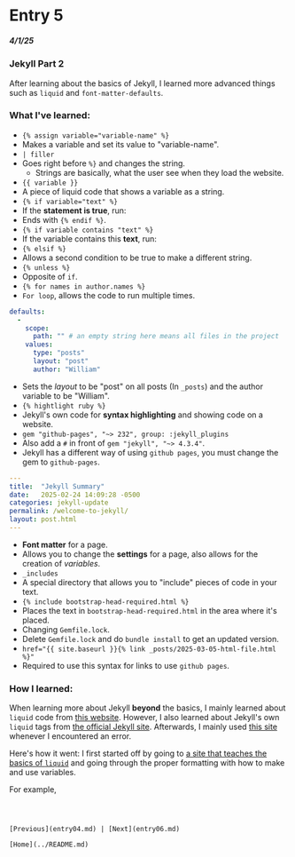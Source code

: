 # Entry 5
##### 4/1/25

### Jekyll Part 2
After learning about the basics of Jekyll, I learned more advanced things such as `liquid` and `font-matter-defaults`.
### What I've learned:
* `{% assign variable="variable-name" %}`
 * Makes a variable and set its value to "variable-name".
* `| filler`
 * Goes right before `%}` and changes the string.
   * Strings are basically, what the user see when they load the website.
* `{{ variable }}`
 * A piece of liquid code that shows a variable as a string.
* `{% if variable="text" %}`
 * If the **statement is true**, run:
  * Ends with `{% endif %}`.
* `{% if variable contains "text" %}`
 * If the variable contains this **text**, run:
* `{% elsif %}`
 * Allows a second condition to be true to make a different string.
* `{% unless %}`
 * Opposite of `if`.
* `{% for names in author.names %}`
 * `For loop`, allows the code to run multiple times.
``` yaml
defaults:
  -
    scope:
      path: "" # an empty string here means all files in the project
    values:
      type: "posts"
      layout: "post"
      author: "William"
```
  * Sets the _layout_ to be "post" on all posts (In `_posts`) and the author variable to be "William".
 * `{% hightlight ruby %}`
  * Jekyll's own code for **syntax highlighting** and showing code on a website.
* `gem "github-pages", "~> 232", group: :jekyll_plugins`
 * Also add a `#` in front of `gem "jekyll", "~> 4.3.4"`.
  * Jekyll has a different way of using `github pages`, you must change the gem to `github-pages`.
``` yaml
---
title:  "Jekyll Summary"
date:   2025-02-24 14:09:28 -0500
categories: jekyll-update
permalink: /welcome-to-jekyll/
layout: post.html
---
```
 * **Font matter** for a page.
 * Allows you to change the **settings** for a page, also allows for the creation of _variables_.
* `_includes`
 * A special directory that allows you to "include" pieces of code in your text.
 * `{% include bootstrap-head-required.html %}`
  * Places the text in `bootstrap-head-required.html` in the area where it's placed.
* Changing `Gemfile.lock`.
 * Delete `Gemfile.lock` and do `bundle install` to get an updated version.
* `href="{{ site.baseurl }}{% link _posts/2025-03-05-html-file.html %}"`
 * Required to use this syntax for links to use `github pages`.
### How I learned:
When learning more about Jekyll **beyond** the basics, I mainly learned about `liquid` code from [this website](https://shopify.github.io/liquid/basics/introduction/). However, I also learned about Jekyll's own `liquid` tags from [the official Jekyll site](https://jekyllrb.com/).
Afterwards, I mainly used [this site](https://talk.jekyllrb.com/) whenever I encountered an error.

Here's how it went:
I first started off by going to [a site that teaches the basics of `liquid`](https://shopify.github.io/liquid/basics/introduction/) and going through the proper formatting with how to make and use variables.

For example,
``` 



[Previous](entry04.md) | [Next](entry06.md)

[Home](../README.md)
